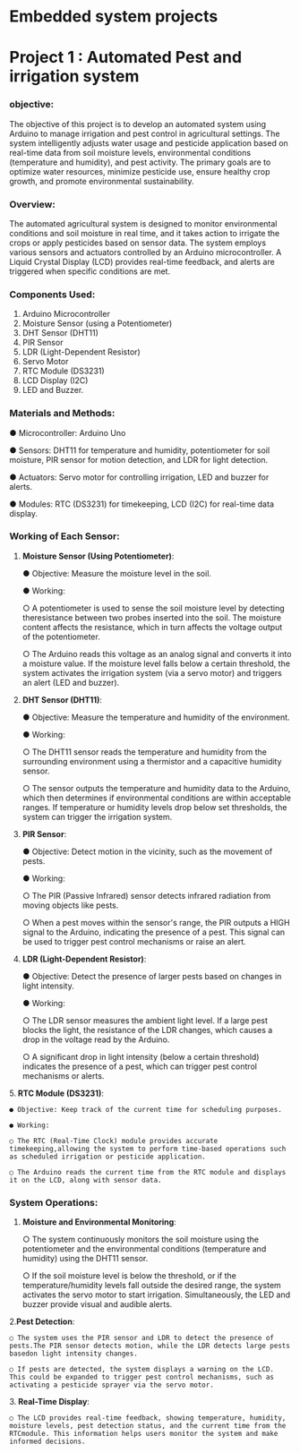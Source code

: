 # Embedded system projects 

# Project 1 : Automated Pest and irrigation system

### objective:
The objective of this project is to develop an automated system using Arduino to
manage irrigation and pest control in agricultural settings. The system intelligently
adjusts water usage and pesticide application based on real-time data from soil
moisture levels, environmental conditions (temperature and humidity), and pest activity.
The primary goals are to optimize water resources, minimize pesticide use, ensure
healthy crop growth, and promote environmental sustainability.

### Overview:
The automated agricultural system is designed to monitor environmental conditions and
soil moisture in real time, and it takes action to irrigate the crops or apply pesticides
based on sensor data. The system employs various sensors and actuators controlled by
an Arduino microcontroller. A Liquid Crystal Display (LCD) provides real-time feedback,
and alerts are triggered when specific conditions are met.

### Components Used:
1. Arduino Microcontroller
2. Moisture Sensor (using a Potentiometer)
3. DHT Sensor (DHT11)
4. PIR Sensor
5. LDR (Light-Dependent Resistor)
6. Servo Motor
7. RTC Module (DS3231)
8. LCD Display (I2C)
9. LED and Buzzer.

### Materials and Methods:

● Microcontroller: Arduino Uno

● Sensors: DHT11 for temperature and humidity, potentiometer for soil moisture,
PIR sensor for motion detection, and LDR for light detection.

● Actuators: Servo motor for controlling irrigation, LED and buzzer for alerts.

● Modules: RTC (DS3231) for timekeeping, LCD (I2C) for real-time data display.

### Working of Each Sensor:
1. <b>Moisture Sensor (Using Potentiometer)</b>:

    ● Objective: Measure the moisture level in the soil.

    ● Working:

    ○ A potentiometer is used to sense the soil moisture level by detecting theresistance between two probes inserted into the soil. The moisture content affects the resistance, which in turn affects the voltage output of the potentiometer.

    ○ The Arduino reads this voltage as an analog signal and converts it into a moisture value. If the moisture level falls below a certain threshold, the
system activates the irrigation system (via a servo motor) and triggers an
alert (LED and buzzer).

2. <b>DHT Sensor (DHT11)</b>:

   ● Objective: Measure the temperature and humidity of the environment.

   ● Working:

   ○ The DHT11 sensor reads the temperature and humidity from the
surrounding environment using a thermistor and a capacitive humidity
sensor.

    ○ The sensor outputs the temperature and humidity data to the Arduino,
which then determines if environmental conditions are within acceptable
ranges. If temperature or humidity levels drop below set thresholds, the
system can trigger the irrigation system.

3. <b>PIR Sensor</b>:

   ● Objective: Detect motion in the vicinity, such as the movement of pests.

   ● Working:

   ○ The PIR (Passive Infrared) sensor detects infrared radiation from moving
objects like pests.

   ○ When a pest moves within the sensor's range, the PIR outputs a HIGH
signal to the Arduino, indicating the presence of a pest. This signal can be
used to trigger pest control mechanisms or raise an alert.

4. <b>LDR (Light-Dependent Resistor)</b>:

   ● Objective: Detect the presence of larger pests based on changes in light
intensity.

   ● Working:

   ○ The LDR sensor measures the ambient light level. If a large pest blocks
the light, the resistance of the LDR changes, which causes a drop in the
voltage read by the Arduino.

   ○ A significant drop in light intensity (below a certain threshold) indicates the
presence of a pest, which can trigger pest control mechanisms or alerts.

5.<b> RTC Module (DS3231)</b>:

    ● Objective: Keep track of the current time for scheduling purposes.

    ● Working:

    ○ The RTC (Real-Time Clock) module provides accurate timekeeping,allowing the system to perform time-based operations such as scheduled irrigation or pesticide application.

    ○ The Arduino reads the current time from the RTC module and displays it on the LCD, along with sensor data.

### System Operations:
1. <b>Moisture and Environmental Monitoring</b>:

   ○ The system continuously monitors the soil moisture using the
potentiometer and the environmental conditions (temperature and
humidity) using the DHT11 sensor.

   ○ If the soil moisture level is below the threshold, or if the
temperature/humidity levels fall outside the desired range, the system
activates the servo motor to start irrigation. Simultaneously, the LED and
buzzer provide visual and audible alerts.

2.<b>Pest Detection</b>:

    ○ The system uses the PIR sensor and LDR to detect the presence of pests.The PIR sensor detects motion, while the LDR detects large pests basedon light intensity changes.

    ○ If pests are detected, the system displays a warning on the LCD. This could be expanded to trigger pest control mechanisms, such as activating a pesticide sprayer via the servo motor.

3.<b> Real-Time Display</b>:

    ○ The LCD provides real-time feedback, showing temperature, humidity, moisture levels, pest detection status, and the current time from the RTCmodule. This information helps users monitor the system and make informed decisions.

